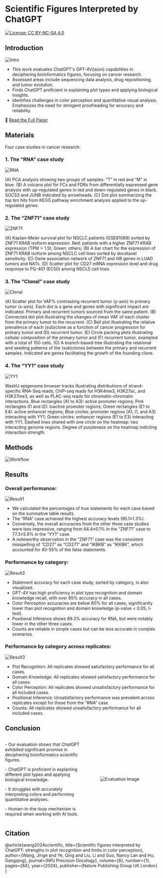 # Scientific Figures Interpreted by ChatGPT
[![License: CC BY-NC-SA 4.0](https://img.shields.io/badge/License-CC_BY--NC--SA_4.0-lightgrey.svg)](https://creativecommons.org/licenses/by-nc-sa/4.0/)

## Introduction

![Intro](Figs/Picture1.png)

* This work evaluates ChatGPT's GPT-4V(ision) capabilities in deciphering bioinformatics figures, focusing on cancer research.
* Assessed areas include sequencing data analysis, drug repositioning, and tumor evolution.
* Finds ChatGPT proficient in explaining plot types and applying biological insights.
* Identifies challenges in color perception and quantitative visual analysis.
Emphasizes the need for stringent proofreading for accuracy and reliability.

📃 [Read the Full Paper](https://www.nature.com/articles/s41698-024-00576-z)

## Materials

Four case studies in cancer research:

### 1. The “RNA” case study

![RNA](Figs/Picture2.jpg)

(A) PCA analysis showing two groups of samples: “T” in red and “M” in blue. (B) A volcano plot for FCs and FDRs from differentially expressed gene analysis with up-regulated genes in red and down-regulated genes in black. SOCS3 and JUNB indicated by arrowheads. (C) Dot plot summarizing the top ten hits from KEGG pathway enrichment analysis applied to the up-regulated genes.

### 2. The “ZNF71” case study

![ZNF71](Figs/Picture3.jpg)

(A) Kaplan–Meier survival plot for NSCLC patients (GSE81089) sorted by ZNF71 KRAB isoform expression. Red: patients with a higher ZNF71 KRAB expression (TPM > 1.5); Green: others; (B) A bar chart for the expression of ZNF71 KRAB isoform among NSCLC cell lines sorted by docetaxel sensitivity. (C) Gene association network of ZNF71 and IIIR genes in LUAD tumors and NATs. (D) Scatter plot for CD27 mRNA expression level and drug response to PQ-401 (EC50) among NSCLS cell lines. 

### 3. The “Clonal” case study

![Clonal](Figs/Picture4.jpg)

(A) Scatter plot for VAF% contrasting recurrent tumor (y-axis) to primary tumor (x-axis). Each dot is a gene and genes with significant impact are indicated. Primary and recurrent tumors sourced from the same patient. (B) Connected dot plot illustrating the changes of mean VAF of each cluster from the primary tumor to the recurrent. (C) Bell plot illustrating the relative prevalence of each (sub)clone as a function of cancer progression for primary tumor and (D) recurrent tumor. (E) Circle packing plots illustrating cellular composition of the primary tumor and (F) recurrent tumor, exampled with a total of 100 cells. (G) A branch-based tree illustrating the relational and seeding patterns of the (sub)clones between the primary and recurrent samples. Indicated are genes facilitating the growth of the founding clone.

### 4. The “YY1” case study

![YY1](Figs/Picture5.jpg)

WashU epigenome browser tracks illustrating distributions of strand-specific RNA-Seq reads, ChIP-seq reads for H3K4me3, H3K27ac, and H3K27me3, as well as PLAC-seq reads for chromatin-chromatin interactions. Blue rectangles (A1 to A3): active promoter regions; Pink rectangles (I1 and I2): inactive promoter regions; Green rectangles (E1 to E4): active enhancer regions; Blue circles: promoter regions (A1, I1, and A3) interacting with YY1; Green circles: enhancer regions (E1 to E3) interacting with YY1. Dashed lines shared with one circle on the heatmap: two interacting genome regions. Degree of purpleness on the heatmap indicting interaction strength.

## Methods

![Workflow](Figs/Picture6.png)

## Results

### Overall performance: 

![Result1](Figs/Picture7.png)

- We calculated the percentages of true statements for each case based on the summative table results.
- The “RNA” case achieved the highest accuracy levels (95.1±1.3%). 
- Conversely, the overall accuracies from the other three case studies were less impressive, ranging from 64.4±0.1% in the “ZNF71” case to 77.3±5.9% in the “YY1” case. 
- A noteworthy observation in the “ZNF71” case was the consistent misspelling of “CD27” as “CD271” and “IKBKB” as “IKKBK”, which accounted for 40-55% of the false statements. 

### Performance by category: 

![Result2](Figs/Picture8.png)

- Statement accuracy for each case study, sorted by category, is also visualized. 
- GPT-4V has high proficiency in plot type recognition and domain knowledge recall, with over 85% accuracy in all cases.
- Color Perception accuracies are below 60% for all cases, significantly lower than plot recognition and domain knowledge (p-value < 0.05; t-test).
- Positional Inference shows 89.3% accuracy for RNA, but were notably lower in the other three cases.
- Counts are reliable in simple cases but can be less accurate in complex scenarios.

### Performance by category across replicates:

![Result3](Figs/Picture9.png)

- Plot Recognition: All replicates showed satisfactory performance for all cases.
- Domain Knowledge: All replicates showed satisfactory performance for all cases.
- Color Perception: All replicates showed unsatisfactory performance for all included cases.
- Positional Inference: Unsatisfactory performance was prevalent across replicates except for those from the “RNA” case.
- Counts: All replicates showed unsatisfactory performance for all included cases.

## Conclusion

<div style="display: flex; align-items: center;">
  <div style="flex: 1;">
    <p>- Our evaluation shows that ChatGPT exhibited significant promise in deciphering bioinformatics scientific figures.</p>
    <p>- ChatGPT is proficient in explaining different plot types and applying biological knowledge.</p>
    <p>- It struggles with accurately interpreting colors and performing quantitative analyses.</p>
    <p>- Human-in-the-loop mechanism is required when working with AI tools.</p>
  </div>
  <div style="flex: 1; text-align: center;">
    <img src="Figs/Picture10.png" alt="Evaluation Image" style="max-width: 60%; height: auto;">
  </div>
</div>

## Citation

@article{wang2024scientific,
  title={Scientific figures interpreted by ChatGPT: strengths in plot recognition and limits in color perception},
  author={Wang, Jinge and Ye, Qing and Liu, Li and Guo, Nancy Lan and Hu, Gangqing},
  journal={NPJ Precision Oncology},
  volume={8},
  number={1},
  pages={84},
  year={2024},
  publisher={Nature Publishing Group UK London}
}